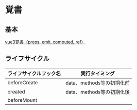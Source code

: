 # 覚書

## 基本

[vue3覚書（props, emit, computed, ref）](https://qiita.com/yuta_vamdemic/items/258b2571de5786278193)

## ライフサイクル

|ライフサイクルフック名|実行タイミング|
|--|--|
|beforeCreate|data、methods等の初期化前|
|created|data、methods等の初期化後|
|beforeMount|<template>がHTMLに変換される前|
|mounted|<template>がHTMLに変換された後|
|beforeUpdate|dataが更新され、DOMに反映される前|
|updated|dataが更新され、DOMに反映された後|
|beforeDestroy / beforeUnmount|Vueインスタンスを破棄する前|
|destroyed / unmounted|Vueインスタンスを破棄した後|

[【Vue2 / Vue3】ライフサイクルフック](https://qiita.com/whopper1962/items/1a99169ba868f94e4c94#mounted)

## v-for 

* 単純ループのやり方

``` js
v-for="n in 10
```

## v-if

``` html
<div v-if="showModal" class="main-shadow"></div>
<button @click="showModal = true">モーダルを開く</button>
```

```js
const showModal = ref(false)
```

## v-model

* script側の変数を入れる。inputに入れておけば、変更も反映されるはず

``` js
<input v-model="arg"/>

// script側
arg = ref("aaa")
```
